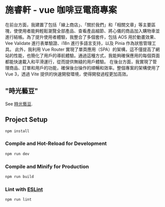 # 施睿軒 - vue 咖啡豆電商專案 

在前台方面，我建置了包括「線上商店」、「關於我們」和「相關文章」等主要區塊，使使用者能夠輕鬆瀏覽全部產品、查看產品細節、將心儀的商品加入購物車並進行結帳。為了提升使用者體驗，我整合了多個套件，包括 AOS 用於動畫效果、Vee Validate 進行表單驗證、i18n 進行多語言支持，以及 Pinia 作為狀態管理工具。
此外，我利用 Vue Router 實現了單頁應用（SPA）的架構，這不僅提高了網站的性能，也簡化了用戶的導航體驗。通過這種方式，我能夠確保應用的每個頁面都能快速載入和平滑運行，從而提供無縫的用戶體驗。
在後台方面，我實現了管理商品、訂單和用戶的功能，確保後台操作的順暢和效率。整個專案的架構使用了 Vue 3，透過 Vite 提供的快速開發環境，使得開發過程更加高效。


## "時光藝豆"

See [時光藝豆](https://aaron00366.github.io/aaronVueProject/#/).

## Project Setup

```sh
npm install
```

### Compile and Hot-Reload for Development

```sh
npm run dev
```

### Compile and Minify for Production

```sh
npm run build
```

### Lint with [ESLint](https://eslint.org/)

```sh
npm run lint
```
